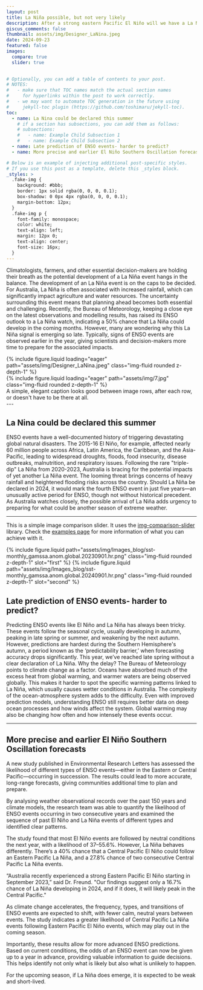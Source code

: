 ```yaml
---
layout: post
title: La Niña possible, but not very likely
description: After a strong eastern Pacific El Niño will we have a La Niña developing in 2024
giscus_comments: false
thumbnail: assets/img/Designer_LaNina.jpeg
date: 2024-09-23
featured: false
images:
  compare: true
  slider: true
  

# Optionally, you can add a table of contents to your post.
# NOTES:
#   - make sure that TOC names match the actual section names
#     for hyperlinks within the post to work correctly.
#   - we may want to automate TOC generation in the future using
#     jekyll-toc plugin (https://github.com/toshimaru/jekyll-toc).
toc:
  - name: La Nina could be declared this summer
    # if a section has subsections, you can add them as follows:
    # subsections:
    #   - name: Example Child Subsection 1
    #   - name: Example Child Subsection 2
  - name: Late prediction of ENSO events- harder to predict?
  - name: More precise and earlier El Niño Southern Oscillation forecasts

# Below is an example of injecting additional post-specific styles.
# If you use this post as a template, delete this _styles block.
_styles: >
  .fake-img {
    background: #bbb;
    border: 1px solid rgba(0, 0, 0, 0.1);
    box-shadow: 0 0px 4px rgba(0, 0, 0, 0.1);
    margin-bottom: 12px;
  }
  .fake-img p {
    font-family: monospace;
    color: white;
    text-align: left;
    margin: 12px 0;
    text-align: center;
    font-size: 16px;
  }
---
```


Climatologists, farmers, and other essential decision-makers are holding their breath as the potential development of a La Niña event hangs in the balance. The development of an La Niña event is on the caps to be decided. 
For Australia, La Niña is often associated with increased rainfall, which can significantly impact agriculture and water resources. The uncertainty surrounding this event means that planning ahead becomes both essential and challenging.
Recently, the Bureau of Meteorology, keeping a close eye on the latest observations and modelling results, has raised its ENSO outlook to a La Niña watch, indicating a 50% chance that La Niña could develop in the coming months.
However, many are wondering why this La Niña signal is emerging so late. Typically, signs of ENSO events are observed earlier in the year, giving scientists and decision-makers more time to prepare for the associated impacts.

<div class="row mt-3">
    <div class="col-sm mt-3 mt-md-0">
        {% include figure.liquid loading="eager" path="assets/img/Designer_LaNina.jpeg" class="img-fluid rounded z-depth-1" %}
    </div>
    <div class="col-sm mt-3 mt-md-0">
        {% include figure.liquid loading="eager" path="assets/img/7.jpg" class="img-fluid rounded z-depth-1" %}
    </div>
</div>
<div class="caption">
    A simple, elegant caption looks good between image rows, after each row, or doesn't have to be there at all.
</div>
---

## La Nina could be declared this summer

ENSO events have a well-documented history of triggering devastating global natural disasters. The 2015-16 El Niño, for example, affected nearly 60 million people across Africa, Latin America, the Caribbean, and the Asia-Pacific, leading to widespread droughts, floods, food insecurity, disease outbreaks, malnutrition, and respiratory issues.
Following the rare "triple-dip" La Niña from 2020-2023, Australia is bracing for the potential impacts of yet another La Niña event. The looming threat brings concerns of heavy rainfall and heightened flooding risks across the country.
Should La Niña be declared in 2024, it would mark the fourth ENSO event in just five years—an unusually active period for ENSO, though not without historical precedent. As Australia watches closely, the possible arrival of La Niña adds urgency to preparing for what could be another season of extreme weather.

---
This is a simple image comparison slider. It uses the [img-comparison-slider](https://img-comparison-slider.sneas.io/) library. Check the [examples page](https://img-comparison-slider.sneas.io/examples.html) for more information of what you can achieve with it.

<img-comparison-slider>
  {% include figure.liquid path="assets/img/Images_blog/sst-monthly_gamssa.anom.global.20230901.hr.png" class="img-fluid rounded z-depth-1" slot="first" %}
  {% include figure.liquid path="assets/img/Images_blog/sst-monthly_gamssa.anom.global.20240901.hr.png" class="img-fluid rounded z-depth-1" slot="second" %}
</img-comparison-slider>

## Late prediction of ENSO events- harder to predict?

Predicting ENSO events like El Niño and La Niña has always been tricky. These events follow the seasonal cycle, usually developing in autumn, peaking in late spring or summer, and weakening by the next autumn. However, predictions are hardest during the Southern Hemisphere's autumn, a period known as the ‘predictability barrier,’ when forecasting accuracy drops significantly. 
This year, we’ve reached late spring without a clear declaration of La Niña. Why the delay?
The Bureau of Meteorology points to climate change as a factor. Oceans have absorbed much of the excess heat from global warming, and warmer waters are being observed globally. This makes it harder to spot the specific warming patterns linked to La Niña, which usually causes wetter conditions in Australia.
The complexity of the ocean-atmosphere system adds to the difficulty. Even with improved prediction models, understanding ENSO still requires better data on deep ocean processes and how winds affect the system. Global warming may also be changing how often and how intensely these events occur.

---

## More precise and earlier El Niño Southern Oscillation forecasts

A new study published in Environmental Research Letters has assessed the likelihood of different types of ENSO events—either in the Eastern or Central Pacific—occurring in succession. The results could lead to more accurate, long-range forecasts, giving communities additional time to plan and prepare.

By analysing weather observational records over the past 150 years and climate models, the research team was able to quantify the likelihood of ENSO events occurring in two consecutive years and examined the sequence of past El Niño and La Niña events of different types and identified clear patterns. 

The study found that most El Niño events are followed by neutral conditions the next year, with a likelihood of 37–55.6%. However, La Niña behaves differently. There’s a 40% chance that a Central Pacific El Niño could follow an Eastern Pacific La Niña, and a 27.8% chance of two consecutive Central Pacific La Niña events.

“Australia recently experienced a strong Eastern Pacific El Niño starting in September 2023,” said Dr. Freund. "Our findings suggest only a 16.7% chance of La Niña developing in 2024, and if it does, it will likely peak in the Central Pacific."

As climate change accelerates, the frequency, types, and transitions of ENSO events are expected to shift, with fewer calm, neutral years between events. The study indicates a greater likelihood of Central Pacific La Niña events following Eastern Pacific El Niño events, which may play out in the coming season.

Importantly, these results allow for more advanced ENSO predictions. Based on current conditions, the odds of an ENSO event can now be given up to a year in advance, providing valuable information to guide decisions. This helps identify not only what is likely but also what is unlikely to happen.

For the upcoming season, if La Niña does emerge, it is expected to be weak and short-lived.
